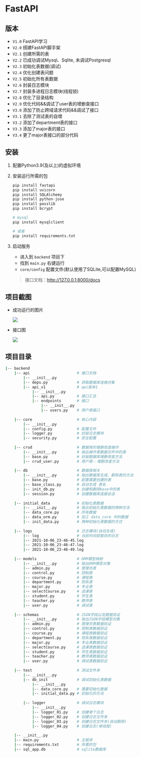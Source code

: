 # FastAPI

## 版本

+ `V1.0` FastAPI学习
+ `V2.0` 搭建FastAPI脚手架
+ `V2.1` 创建所需的表
+ `V2.2` 已成功调试Mysql、Sqlite, 未调试Postgresql
+ `V2.3` 初始化表数据(调试)
+ `V2.4` 优化创建表问题
+ `V2.5` 初始化所有表数据
+ `V2.6` 封装日志模块
+ `V2.7` 封装多进程日志模块(线程锁)
+ `V2.8` 优化了目录结构
+ `V2.9` 优化代码&&调试了user表的增删查接口
+ `V3.0` 添加了防止跨域请求代码&&调试了接口
+ `V3.1` 去除了测试表的自增
+ `V3.2` 添加了department表的接口
+ `V3.3` 添加了major表的接口
+ `V3.4` 更了major表接口的部分代码

## 安装

1. 配置Python3.9(及以上)的虚拟环境

2. 安装运行所需的包

   ```python
   pip install fastapi
   pip install uvicorn
   pip install SQLAlchemy
   pip install python-jose
   pip install passlib
   pip install bcrypt
   
   # mysql
   pip install mysqlclient
   
   # 或者
   pip install requirements.txt
   ```


3. 启动服务

    + 进入到 `backend` 项目下
    + 找到 `main.py` 右键运行
    + `core/config` 配置文件(默认使用了SQLite,可以配置MySQL)

   > 接口文档：http://127.0.0.1:8000/docs

## 项目截图

+ 成功运行的图片

  ![](https://gitee.com/zxiaosi/image/raw/master/Project/Vue+FastAPI/image-20211021164103094.png)

+ 接口图

  ![](https://gitee.com/zxiaosi/image/raw/master/Project/Vue+FastAPI/backend-%E6%8E%A5%E5%8F%A3.png)

## 项目目录

```sh
|-- backend
    |-- api					    # 接口文档
        |-- __init__.py	        
        |-- deps.py	            # 获取数据库连接对象
        |-- api_v1              # api版本1
            |-- __init__.py	       	        
            |-- api.py	       	# 接口汇总       
            |-- endpoints	    # 接口
                |-- __init__.py	           
                |-- users.py	# 用户表接口
                         
	|-- core					# 核心内容
		|-- __init__.py			    
		|-- config.py			# 配置文件
		|-- logger.py		    # 封装日志模块
		|-- security.py		    # 安全配置
		
	|-- crud					# 数据库的增删改查操作
		|-- __init__.py			# 抛出操作表数据文件中的类
		|-- base.py			    # 封装数据库增删改查方法
		|-- crud_user.py		# 用户表--增删改查方法
		
 	|-- db						# 数据库相关
 		|-- __init__.py			# 抛出数据库生成、删除表的方法
		|-- base.py				# 配置需要创建的表
		|-- base_class.py		# 自动生成 表名
		|-- init_db.py			# 创建和删除base中的表
		|-- session.py			# 创建数据库连接会话
		
	|-- initial_data            # 初始化表数据
    	|-- __init__.py			# 抛出初始化表数据的两种方法
    	|-- data_core.py		# 所有数据
    	|-- data_orm.py			# 加工 data_core 中的数据
    	|-- init_data.py		# 两种初始化表数据的方式
    	
    |-- logs                    # 日志模块(自动生成)
        |-- log                 # 当前时间段暂存的日志
        |-- 2021-10-06_23-46-45.log			    
        |-- 2021-10-06_23-46-47.log			    
        |-- 2021-10-06_23-46-49.log		
        	    
	|-- models                  # ORM模型映射
		|-- __init__.py			# 抛出ORM模型对象
		|-- admin.py			# 管理员表
		|-- control.py			# 控制表
		|-- course.py			# 课程表
		|-- department.py		# 院系表
		|-- major.py			# 专业表
		|-- selectCourse.py		# 选课表
		|-- student.py			# 学生表
		|-- teacher.py			# 教师表
		|-- user.py				# 调试表
		
	|-- schemas                 # JSON字段以及数据验证
		|-- __init__.py			# 抛出JSON字段模型对象
		|-- admin.py			# 管理员表数据验证
		|-- control.py			# 控制表数据验证
		|-- course.py			# 课程表数据验证
		|-- department.py		# 院系表数据验证
		|-- major.py			# 专业表数据验证
		|-- selectCourse.py		# 选课表数据验证
		|-- student.py			# 学生表数据验证
		|-- teacher.py			# 教师表数据验证
		|-- user.py				# 调试表数据验证
		
	|-- test                    # 测试文件夹
    	|-- __init__.py				
    	|-- db_init				# 调试初始化表数据
    		|-- __init__.py			
    		|-- data_core.py	# 需要初始化数据
    		|-- initial_data.py	# 初始化的方法
    		
    	|-- logger              # 调试日志模块
    	    |-- __init__.py			
    	    |-- logger_01.py	# 创建单个日志
    	    |-- logger_02.py	# 创建日志文件夹
    	    |-- logger_03.py	# 创建日志文件夹(自动删除)
    	    |-- logger_04.py	# 创建日志(单线程)
    	    
	|-- __init__.py
	|-- main.py					# 主程序
	|-- requirements.txt		# 所需的包
	|-- sql_app.db              # sqlite数据库
```

